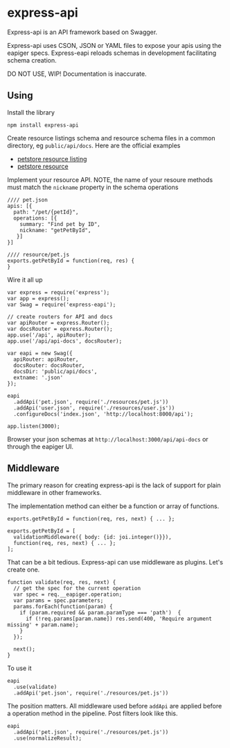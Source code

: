 # express-api

Express-api is an API framework based on Swagger.

Express-api uses CSON, JSON or YAML files to expose your apis using the
eapiger specs. Express-eapi reloads schemas in development facilitating schema
creation.

DO NOT USE, WIP! Documentation is inaccurate.

## Using

Install the library

    npm install express-api

Create resource listings schema and resource schema files in a common
directory, eg `public/api/docs`. Here are the official examples

- [petstore resource listing](http://petstore.eapiger.wordnik.com/api/api-docs)
- [petstore resource](http://petstore.eapiger.wordnik.com/api/api-docs/pet)

Implement your resource API. NOTE, the name of your resoure methods must match
the `nickname` property in the schema operations

```
//// pet.json
apis: [{
  path: "/pet/{petId}",
  operations: [{
    summary: "Find pet by ID",
    nickname: "getPetById",
   }]
}]
```

```
//// resource/pet.js
exports.getPetById = function(req, res) {
}
```

Wire it all up

```
var express = require('express');
var app = express();
var Swag = require('express-eapi');

// create routers for API and docs
var apiRouter = express.Router();
var docsRouter = epxress.Router();
app.use('/api', apiRouter);
app.use('/api/api-docs', docsRouter);

var eapi = new Swag({
  apiRouter: apiRouter,
  docsRouter: docsRouter,
  docsDir: 'public/api/docs',
  extname: '.json'
});

eapi
  .addApi('pet.json', require('./resources/pet.js'))
  .addApi('user.json', require('./resources/user.js'))
  .configureDocs('index.json', 'http://localhost:8000/api');

app.listen(3000);
```

Browser your json schemas at `http://localhost:3000/api/api-docs` or
through the eapiger UI.

## Middleware

The primary reason for creating express-api is the lack of support for
plain middleware in other frameworks.

The implementation method can either be a function or array of functions.

    exports.getPetById = function(req, res, next) { ... };

    exports.getPetById = [
      validationMiddleware({ body: {id: joi.integer()}}),
      function(req, res, next) { ... };
    ];

That can be a bit tedious. Express-api can use middleware as plugins. Let's
create one.

    function validate(req, res, next) {
      // get the spec for the current operation
      var spec = req.__eapiger.operation;
      var params = spec.parameters;
      params.forEach(function(param) {
        if (param.required && param.paramType === 'path')  {
          if (!req.params[param.name]) res.send(400, 'Require argument missing' + param.name);
        }
      });

      next();
    }

To use it

    eapi
      .use(validate)
      .addApi('pet.json', require('./resources/pet.js'))

The position matters. All middleware used before `addApi` are applied before
a operation method in the pipeline. Post filters look like this.

    eapi
      .addApi('pet.json', require('./resources/pet.js'))
      .use(normalizeResult);
